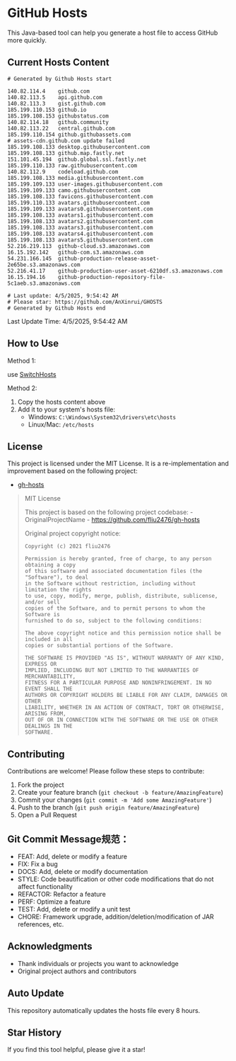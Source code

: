 # GitHub Hosts

This Java-based tool can help you generate a host file to access GitHub more quickly.

## Current Hosts Content

```hosts
# Generated by Github Hosts start  

140.82.114.4    github.com
140.82.113.5    api.github.com
140.82.113.3    gist.github.com
185.199.110.153 github.io
185.199.108.153 githubstatus.com
140.82.114.18   github.community
140.82.113.22   central.github.com
185.199.110.154 github.githubassets.com
# assets-cdn.github.com update failed
185.199.108.133 desktop.githubusercontent.com
185.199.108.133 github.map.fastly.net
151.101.45.194  github.global.ssl.fastly.net
185.199.110.133 raw.githubusercontent.com
140.82.112.9    codeload.github.com
185.199.108.133 media.githubusercontent.com
185.199.109.133 user-images.githubusercontent.com
185.199.109.133 camo.githubusercontent.com
185.199.108.133 favicons.githubusercontent.com
185.199.110.133 avatars.githubusercontent.com
185.199.109.133 avatars0.githubusercontent.com
185.199.108.133 avatars1.githubusercontent.com
185.199.108.133 avatars2.githubusercontent.com
185.199.108.133 avatars3.githubusercontent.com
185.199.108.133 avatars4.githubusercontent.com
185.199.108.133 avatars5.githubusercontent.com
52.216.219.113  github-cloud.s3.amazonaws.com
16.15.192.142   github-com.s3.amazonaws.com
54.231.166.145  github-production-release-asset-2e65be.s3.amazonaws.com
52.216.41.17    github-production-user-asset-6210df.s3.amazonaws.com
16.15.194.16    github-production-repository-file-5c1aeb.s3.amazonaws.com

# Last update: 4/5/2025, 9:54:42 AM
# Please star: https://github.com/AnXinrui/GHOSTS
# Generated by Github Hosts end
```

Last Update Time: 4/5/2025, 9:54:42 AM

## How to Use

Method 1:

use [SwitchHosts](https://github.com/oldj/SwitchHosts)

Method 2:
1. Copy the hosts content above
2. Add it to your system's hosts file:
   - Windows: `C:\Windows\System32\drivers\etc\hosts`
   - Linux/Mac: `/etc/hosts`

## License
This project is licensed under the MIT License. It is a re-implementation and improvement based on the following project:
- [gh-hosts](https://github.com/fliu2476/gh-hosts)

> MIT License 
>
> This project is based on the following project codebase: -OriginalProjectName - https://github.com/fliu2476/gh-hosts
>
> Original project copyright notice:
>
> ```
> Copyright (c) 2021 fliu2476
> 
> Permission is hereby granted, free of charge, to any person obtaining a copy
> of this software and associated documentation files (the "Software"), to deal
> in the Software without restriction, including without limitation the rights
> to use, copy, modify, merge, publish, distribute, sublicense, and/or sell
> copies of the Software, and to permit persons to whom the Software is
> furnished to do so, subject to the following conditions:
> 
> The above copyright notice and this permission notice shall be included in all
> copies or substantial portions of the Software.
> 
> THE SOFTWARE IS PROVIDED "AS IS", WITHOUT WARRANTY OF ANY KIND, EXPRESS OR
> IMPLIED, INCLUDING BUT NOT LIMITED TO THE WARRANTIES OF MERCHANTABILITY,
> FITNESS FOR A PARTICULAR PURPOSE AND NONINFRINGEMENT. IN NO EVENT SHALL THE
> AUTHORS OR COPYRIGHT HOLDERS BE LIABLE FOR ANY CLAIM, DAMAGES OR OTHER
> LIABILITY, WHETHER IN AN ACTION OF CONTRACT, TORT OR OTHERWISE, ARISING FROM,
> OUT OF OR IN CONNECTION WITH THE SOFTWARE OR THE USE OR OTHER DEALINGS IN THE
> SOFTWARE.
> ```

## Contributing

Contributions are welcome! Please follow these steps to contribute:

1. Fork the project
2. Create your feature branch (`git checkout -b feature/AmazingFeature`)
3. Commit your changes (`git commit -m 'Add some AmazingFeature'`)
4. Push to the branch (`git push origin feature/AmazingFeature`)
5. Open a Pull Request

## Git Commit Message规范：

- FEAT: Add, delete or modify a feature
- FIX: Fix a bug
- DOCS: Add, delete or modify documentation
- STYLE: Code beautification or other code modifications that do not affect functionality
- REFACTOR: Refactor a feature
- PERF: Optimize a feature
- TEST: Add, delete or modify a unit test
- CHORE: Framework upgrade, addition/deletion/modification of JAR references, etc.

## Acknowledgments

- Thank individuals or projects you want to acknowledge
- Original project authors and contributors

## Auto Update

This repository automatically updates the hosts file every 8 hours.

## Star History

If you find this tool helpful, please give it a star!

